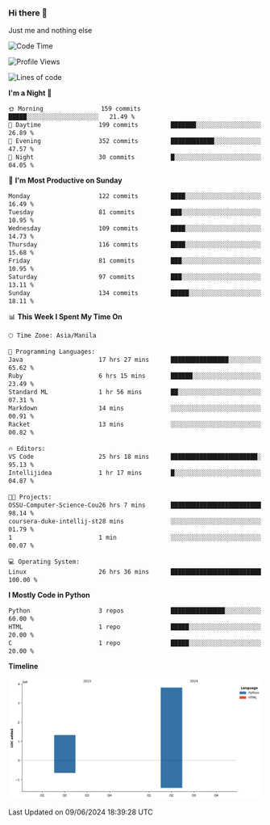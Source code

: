 ### Hi there 👋

Just me and nothing else


<!--START_SECTION:waka-->
![Code Time](http://img.shields.io/badge/Code%20Time-356%20hrs%2018%20mins-blue)

![Profile Views](http://img.shields.io/badge/Profile%20Views-16-blue)

![Lines of code](https://img.shields.io/badge/From%20Hello%20World%20I%27ve%20Written-5.1%20million%20lines%20of%20code-blue)

**I'm a Night 🦉** 

```text
🌞 Morning                159 commits         █████░░░░░░░░░░░░░░░░░░░░   21.49 % 
🌆 Daytime                199 commits         ███████░░░░░░░░░░░░░░░░░░   26.89 % 
🌃 Evening                352 commits         ████████████░░░░░░░░░░░░░   47.57 % 
🌙 Night                  30 commits          █░░░░░░░░░░░░░░░░░░░░░░░░   04.05 % 
```
📅 **I'm Most Productive on Sunday** 

```text
Monday                   122 commits         ████░░░░░░░░░░░░░░░░░░░░░   16.49 % 
Tuesday                  81 commits          ███░░░░░░░░░░░░░░░░░░░░░░   10.95 % 
Wednesday                109 commits         ████░░░░░░░░░░░░░░░░░░░░░   14.73 % 
Thursday                 116 commits         ████░░░░░░░░░░░░░░░░░░░░░   15.68 % 
Friday                   81 commits          ███░░░░░░░░░░░░░░░░░░░░░░   10.95 % 
Saturday                 97 commits          ███░░░░░░░░░░░░░░░░░░░░░░   13.11 % 
Sunday                   134 commits         █████░░░░░░░░░░░░░░░░░░░░   18.11 % 
```


📊 **This Week I Spent My Time On** 

```text
🕑︎ Time Zone: Asia/Manila

💬 Programming Languages: 
Java                     17 hrs 27 mins      ████████████████░░░░░░░░░   65.62 % 
Ruby                     6 hrs 15 mins       ██████░░░░░░░░░░░░░░░░░░░   23.49 % 
Standard ML              1 hr 56 mins        ██░░░░░░░░░░░░░░░░░░░░░░░   07.31 % 
Markdown                 14 mins             ░░░░░░░░░░░░░░░░░░░░░░░░░   00.91 % 
Racket                   13 mins             ░░░░░░░░░░░░░░░░░░░░░░░░░   00.82 % 

🔥 Editors: 
VS Code                  25 hrs 18 mins      ████████████████████████░   95.13 % 
Intellijidea             1 hr 17 mins        █░░░░░░░░░░░░░░░░░░░░░░░░   04.87 % 

🐱‍💻 Projects: 
OSSU-Computer-Science-Cou26 hrs 7 mins       █████████████████████████   98.14 % 
coursera-duke-intellij-st28 mins             ░░░░░░░░░░░░░░░░░░░░░░░░░   01.79 % 
1                        1 min               ░░░░░░░░░░░░░░░░░░░░░░░░░   00.07 % 

💻 Operating System: 
Linux                    26 hrs 36 mins      █████████████████████████   100.00 % 
```

**I Mostly Code in Python** 

```text
Python                   3 repos             ███████████████░░░░░░░░░░   60.00 % 
HTML                     1 repo              █████░░░░░░░░░░░░░░░░░░░░   20.00 % 
C                        1 repo              █████░░░░░░░░░░░░░░░░░░░░   20.00 % 
```



**Timeline**

![Lines of Code chart](https://raw.githubusercontent.com/brutist/brutist/main/assets/bar_graph.png)


 Last Updated on 09/06/2024 18:39:28 UTC
<!--END_SECTION:waka-->
